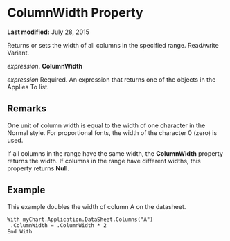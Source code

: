 
# ColumnWidth Property

 **Last modified:** July 28, 2015

Returns or sets the width of all columns in the specified range. Read/write Variant.

 _expression_. **ColumnWidth**

 _expression_ Required. An expression that returns one of the objects in the Applies To list.

## Remarks

One unit of column width is equal to the width of one character in the Normal style. For proportional fonts, the width of the character 0 (zero) is used.

If all columns in the range have the same width, the  **ColumnWidth** property returns the width. If columns in the range have different widths, this property returns **Null**.


## Example

This example doubles the width of column A on the datasheet.


```
With myChart.Application.DataSheet.Columns("A") 
 .ColumnWidth = .ColumnWidth * 2 
End With
```

